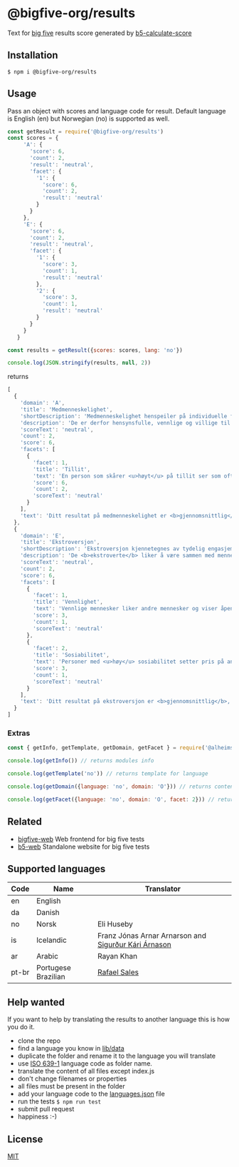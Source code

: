 # @bigfive-org/results

Text for [big five](https://en.wikipedia.org/wiki/Big_Five_personality_traits) results score generated by [b5-calculate-score](https://github.com/bigfive-org/bigfive)

## Installation

```
$ npm i @bigfive-org/results 
```

## Usage

Pass an object with scores and language code for result.
Default language is English (en) but Norwegian (no) is supported as well.

```JavaScript
const getResult = require('@bigfive-org/results')
const scores = {
     'A': {
       'score': 6,
       'count': 2,
       'result': 'neutral',
       'facet': {
         '1': {
           'score': 6,
           'count': 2,
           'result': 'neutral'
         }
       }
     },
     'E': {
       'score': 6,
       'count': 2,
       'result': 'neutral',
       'facet': {
         '1': {
           'score': 3,
           'count': 1,
           'result': 'neutral'
         },
         '2': {
           'score': 3,
           'count': 1,
           'result': 'neutral'
         }
       }
     }
   }

const results = getResult({scores: scores, lang: 'no'})

console.log(JSON.stringify(results, null, 2))
```

returns

```JavaScript
[
  {
    'domain': 'A',
    'title': 'Medmenneskelighet',
    'shortDescription': 'Medmenneskelighet henspeiler på individuelle forskjeller\nnår det gjelder samarbeid og sosial harmoni.\n<br>\nMedmenneskelige individer setter det å komme overens med andre høyt.',
    'description': 'De er derfor hensynsfulle, vennlige og villige til å finne kompromisser dersom det er\ninteressekonflikter.\n<br><br>\nMedmenneskelige individer har også et optimistisk syn på menneskenaturen. De tror at mennesker i bunn og grunn er ærlige,\n<br>\nredelige og til å stole på. Lite medmenneskelige individer setter egne\ninteresser over det å komme overens med andre.\n<br>\nDe er generelt ikke så opptatt av andres ve og vel, og vil derfor ikke strekke seg langt for andre\nmennesker.\n<br>\nNoen ganger er det deres skepsis når det gjelder andres motiver som forårsaker deres mistenksomhet, uvennlighet og mangel på samarbeidsvilje.\n<br>\nMedmenneskelighet er svært fordelaktig for å bli populær og for å fortsette å være det.\n<br><br>\nMedmenneskelige individer er bedre likt enn de som er lite medmenneskelig.\nMen medmenneskelighet er ingen nyttig egenskap i\n<br>\nsituasjoner der det kreves at man tar tøffe og helt objektive beslutninger.\n<br><br>\nLite medmenneskelige individer kan bli dyktige vitenskapsmenn, kritikere eller soldater.',
    'scoreText': 'neutral',
    'count': 2,
    'score': 6,
    'facets': [
      {
        'facet': 1,
        'title': 'Tillit',
        'text': 'En person som skårer <u>høyt</u> på tillit ser som oftest på andre\nmennesker som rettferdige, ærlige og at de har gode hensikter.\n<br>\nPersoner som skårer <u>lavt</u> på tillit ser på andre som selvopptatte,\nbedragerske og potensielt farlige.',
        'score': 6,
        'count': 2,
        'scoreText': 'neutral'
      }
    ],
    'text': 'Ditt resultat på medmenneskelighet er <b>gjennomsnittlig</b>, noe som\ntyder på at du er noe opptatt av andres behov, men generelt lite villig\ntil å ofre deg for andre.'
  },
  {
    'domain': 'E',
    'title': 'Ekstroversjon',
    'shortDescription': 'Ekstroversjon kjennetegnes av tydelig engasjement i den ytre verden.',
    'description': 'De <b>ekstroverte</b> liker å være sammen med mennesker, er fulle av energi, og opplever ofte positive følelser.\n<br>\nDe pleier å være entusiastiske, handlingsorienterte individer som liker å si "Ja!" eller "La oss sette i gang!"\n<br>\nnår det åpner seg muligheter for å oppleve noe spennende.\n<br>\nDe liker å snakke i grupper, hevde seg selv og rette oppmerksomhet mot seg selv.\n<br><br>\nDe <b>introverte</b> mangler livligheten, energien og aktivitesnivået til de ekstroverte.\n<br>\nDe er ofte stille, nedstemte, forsiktige og lite engasjert i den sosiale verden.\n<br><br>\nDeres mangel på sosialt engasjement bør ikke tolkes som reserverthet eller depresjon;\n<br>\nden introverte trenger bare mindre stimulering enn den ekstroverte og foretrekker å være alene.\n<br><br>\nUavhengigheten og reservasjonen til den introverte er noen ganger feilaktig sett på som uvennlighet eller arroganse.\n<br>\nI realiteten så vil en introvert som skårer høyt på medmennesklighetsfaktoren ikke søke andre bevisst, men synes det er ganske greit hvis andre søker deres selskap.',
    'scoreText': 'neutral',
    'count': 2,
    'score': 6,
    'facets': [
      {
        'facet': 1,
        'title': 'Vennlighet',
        'text': 'Vennlige mennesker liker andre mennesker og viser åpent positive følelser de har ovenfor andre.\n<br>\nDe får lettere venner, og det er enkelt for dem å danne nære, intime forhold.\n<br>\nDe som skårer <u>lavt</u> på vennlighet er ikke nødvendvis kalde og fiendtlige, men de knytter seg ikke til andre og blir\n<br>\noppfattet som distanserte og reserverte.',
        'score': 3,
        'count': 1,
        'scoreText': 'neutral'
      },
      {
        'facet': 2,
        'title': 'Sosiabilitet',
        'text': 'Personer med <u>høy</u> sosiabilitet setter pris på andres selskap og finner det stimulerende og får mye ut av det.\n<br>\nDe synes det er spennende med mange mennesker. De som skårer <u>lavt</u> føler seg overveldet av mange mennesker, og unngår derfor aktivt slike situasjoner.\n<br>\nDet er ikke det at de nødvendigvis misliker å være med mennesker fra tid til annen, men deres behov for privatliv og tid for seg selv\n<br>\ner større enn for individer som skårer høyt her.',
        'score': 3,
        'count': 1,
        'scoreText': 'neutral'
      }
    ],
    'text': 'Ditt resultat på ekstroversjon er <b>gjennomsnittlig</b>, noe som tyder på at du verken foretrekker å\n<br>\nvære alene eller en godmodig pratemaker. Du liker å være med andre, samtidig som du også setter pris på alene-tid.'
  }
]
```

### Extras

```JavaScript
const { getInfo, getTemplate, getDomain, getFacet } = require('@alheimsins/b5-result-text')

console.log(getInfo()) // returns modules info

console.log(getTemplate('no')) // returns template for language

console.log(getDomain({language: 'no', domain: 'O'})) // returns content of a domain for given language

console.log(getFacet({language: 'no', domain: 'O', facet: 2})) // returns content of a facet for a given domain and language
```

## Related

- [bigfive-web](https://github.com/maccyber/bigfive-web) Web frontend for big five tests
- [b5-web](https://github.com/alheimisins/b5-web) Standalone website for big five tests


## Supported languages

| Code | Name      | Translator |
| ---- | --------- | ---------- |
| en   | English   |            |
| da   | Danish    |            |
| no   | Norsk | Eli Huseby |
| is   | Icelandic | Franz Jónas Arnar Arnarson and [Sigurður Kári Árnason](https://github.com/sigurdurkari) |
| ar   | Arabic    | Rayan Khan |
| pt-br| Portugese Brazilian | [Rafael Sales](https://github.com/rsales) |

## Help wanted

If you want to help by translating the results to another language this is how you do it.

- clone the repo
- find a language you know in [lib/data](lib/data)
- duplicate the folder and rename it to the language you will translate
- use [ISO 639-1](https://en.wikipedia.org/wiki/List_of_ISO_639-1_codes) language code as folder name.
- translate the content of all files except index.js
- don't change filenames or properties
- all files must be present in the folder
- add your language code to the [languages.json](lib/data/languages.json) file
- run the tests `$ npm run test`
- submit pull request
- happiness :-)

## License

[MIT](LICENSE)
